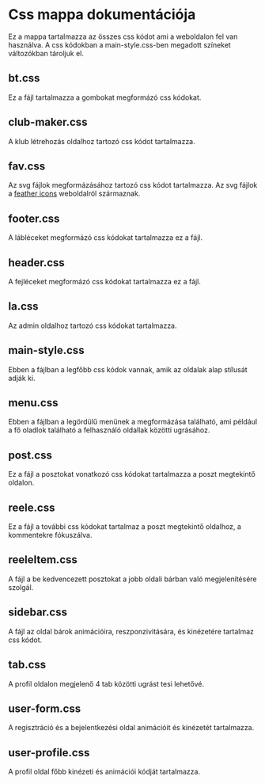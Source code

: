 # Css mappa dokumentációja

Ez a mappa tartalmazza az összes css kódot ami a weboldalon fel van használva. A css kódokban a main-style.css-ben megadott színeket változókban tároljuk el.

## bt.css

Ez a fájl tartalmazza a gombokat megformázó css kódokat.

## club-maker.css

A klub létrehozás oldalhoz tartozó css kódot tartalmazza.

## fav.css

Az svg fájlok megformázásához tartozó css kódot tartalmazza. Az svg fájlok a [feather icons](https://feathericons.com/) weboldalról származnak.

## footer.css

A lábléceket megformázó css kódokat tartalmazza ez a fájl.

## header.css

A fejléceket megformázó css kódokat tartalmazza ez a fájl.

## la.css

Az admin oldalhoz tartozó css kódokat tartalmazza.

## main-style.css

Ebben a fájlban a legfőbb css kódok vannak, amik az oldalak alap stílusát adják ki.

## menu.css

Ebben a fájlban a legördülű menünek a megformázása található, ami például a fő oladlok található a felhasználó oldallak közötti ugrásához.

## post.css

Ez a fájl a posztokat vonatkozó css kódokat tartalmazza a poszt megtekintő oldalon.

## reele.css

Ez a fájl a további css kódokat tartalmaz a poszt megtekintő oldalhoz, a kommentekre fókuszálva.

## reeleItem.css

A fájl a be kedvencezett posztokat a jobb oldali bárban való megjelenítésére szolgál.

## sidebar.css

A fájl az oldal bárok animációira, reszponzivitására, és kinézetére tartalmaz css kódot.

## tab.css

A profil oldalon megjelenő 4 tab közötti ugrást tesi lehetővé.

## user-form.css

A regisztráció és a bejelentkezési oldal animációit és kinézetét tartalmazza.

## user-profile.css

A profil oldal főbb kinézeti és animációi kódját tartalmazza.